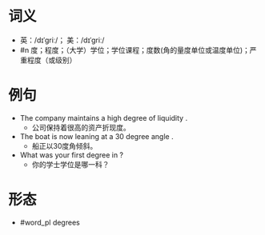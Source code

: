 # 词义
- 英：/dɪˈɡriː/； 美：/dɪˈɡriː/
- #n 度；程度；（大学）学位；学位课程；度数(角的量度单位或温度单位)；严重程度（或级别）
# 例句
- The company maintains a high degree of liquidity .
	- 公司保持着很高的资产折现度。
- The boat is now leaning at a 30 degree angle .
	- 船正以30度角倾斜。
- What was your first degree in ?
	- 你的学士学位是哪一科？
# 形态
- #word_pl degrees
